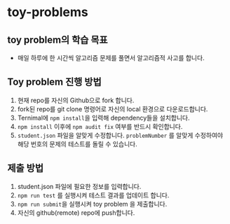 # toy-problems


## toy problem의 학습 목표

- 매일 하루에 한 시간씩 알고리즘 문제를 풀면서 알고리즘적 사고를 합니다. 

## Toy problem 진행 방법

1. 현재 repo를 자신의 Github으로 fork 합니다.
2. fork된 repo를 git clone 명령어로 자신의 local 환경으로 다운로드합니다.
3. Ternimal에 `npm install`을 입력해 dependency들을 설치합니다.
4. `npm install` 이후에 `npm audit fix` 여부를 반드시 확인합니다.
5. `student.json` 파일을 알맞게 수정합니다. `problemNumber` 를 알맞게 수정하여야 해당 번호의 문제의 테스트를 돌릴 수 있습니다.

## 제출 방법

1. student.json 파일에 필요한 정보를 입력합니다.
2. `npm run test` 를 실행시켜 테스트 결과를 업데이트 합니다.
3. `npm run submit`을 실행시켜 toy problem 을 제출합니다.
4. 자신의 github(remote) repo에 push합니다.
